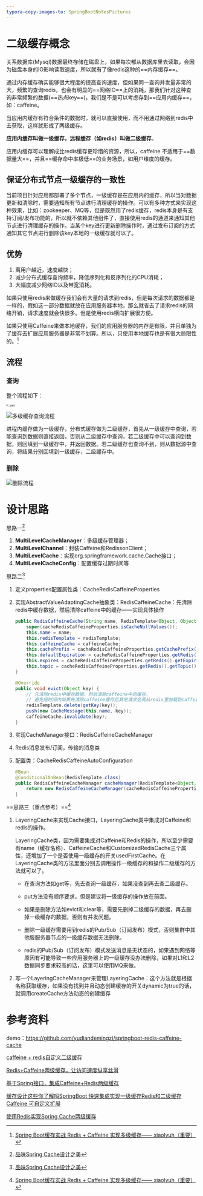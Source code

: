 ```yaml
---
typora-copy-images-to: SpringBootNotesPictures
---
```


# 二级缓存概念

关系数据库(Mysql)数据最终存储在磁盘上，如果每次都从数据库里去读取，会因为磁盘本身的IO影响读取速度，所以就有了像redis这种的==内存缓存==。

通过内存缓存确实能够很大程度的提高查询速度，但如果同一查询并发量非常的大，频繁的查询redis，也会有明显的==网络IO==上的消耗，那我们针对这种查询非常频繁的数据(==热点key==)，我们是不是可以考虑存到==应用内缓存==，如：caffeine。

当应用内缓存有符合条件的数据时，就可以直接使用，而不用通过网络到redis中去获取，这样就形成了两级缓存。

**应用内缓存叫做一级缓存，远程缓存（如redis）叫做二级缓存**。

应用内缓存可以理解成比redis缓存更珍惜的资源，所以，caffeine 不适用于==数据量大==，并且==缓存命中率极低==的业务场景，如用户维度的缓存。

## 保证分布式节点一级缓存的一致性

当前项目针对应用都部署了多个节点，一级缓存是在应用内的缓存，所以当对数据更新和清除时，需要通知所有节点进行清理缓存的操作。可以有多种方式来实现这种效果，比如：zookeeper、MQ等，但是既然用了redis缓存，redis本身是有支持订阅/发布功能的，所以就不依赖其他组件了，直接使用redis的通道来通知其他节点进行清理缓存的操作。当某个key进行更新删除操作时，通过发布订阅的方式通知其它节点进行删除该key本地的一级缓存就可以了。

## 优势

1. 离用户越近，速度越快；
2. 减少分布式缓存查询频率，降低序列化和反序列化的CPU消耗；
3. 大幅度减少网络IO以及带宽消耗。

如果只使用redis来做缓存我们会有大量的请求到redis，但是每次请求的数据都是一样的，假如这一部分数据就放在应用服务器本地，那么就省去了请求redis的网络开销，请求速度就会快很多。但是使用redis横向扩展很方便。

如果只使用Caffeine来做本地缓存，我们的应用服务器的内存是有限，并且单独为了缓存去扩展应用服务器是非常不划算。所以，只使用本地缓存也是有很大局限性的。[^4]



## 流程

### 查询

整个流程如下：

<img src="SpringBootNotesPictures/二级缓存.png" alt="二级缓存" style="zoom:33%;" />



![多级缓存查询流程](SpringBootNotesPictures/多级缓存查询流程.png)

进程内缓存做为一级缓存，分布式缓存做为二级缓存，首先从一级缓存中查询，若能查询到数据则直接返回，否则从二级缓存中查询，若二级缓存中可以查询到数据，则回填到一级缓存中，并返回数据。若二级缓存也查询不到，则从数据源中查询，将结果分别回填到一级缓存，二级缓存中。

### 删除

![删除流程](SpringBootNotesPictures/删除流程.webp)



# 设计思路

思路一[^2]

1. **MultiLevelCacheManager**：多级缓存管理器；
2. **MultiLevelChannel**：封装Caffeine和RedissonClient；
3. **MultiLevelCache**：实现org.springframework.cache.Cache接口；
4. **MultiLevelCacheConfig**：配置缓存过期时间等

思路二[^2]

1. 定义properties配置属性类：CacheRedisCaffeineProperties

2. 实现AbstractValueAdaptingCache抽象类：RedisCaffeineCache：先清除redis中缓存数据，然后清除caffeine中的缓存——实现具体操作

   ```java
   public RedisCaffeineCache(String name, RedisTemplate<Object, Object> redisTemplate, Cache<Object, Object> caffeineCache, CacheRedisCaffeineProperties cacheRedisCaffeineProperties) {
       super(cacheRedisCaffeineProperties.isCacheNullValues());
       this.name = name;
       this.redisTemplate = redisTemplate;
       this.caffeineCache = caffeineCache;
       this.cachePrefix = cacheRedisCaffeineProperties.getCachePrefix();
       this.defaultExpiration = cacheRedisCaffeineProperties.getRedis().getDefaultExpiration();
       this.expires = cacheRedisCaffeineProperties.getRedis().getExpires();
       this.topic = cacheRedisCaffeineProperties.getRedis().getTopic();
   }
   
   @Override
   public void evict(Object key) {
       // 先清除redis中缓存数据，然后清除caffeine中的缓存，
       // 避免短时间内如果先清除caffeine缓存后其他请求会再从redis里加载到caffeine中
       redisTemplate.delete(getKey(key));
       push(new CacheMessage(this.name, key));
       caffeineCache.invalidate(key);
   }
   ```

3. 实现CacheManager接口：RedisCaffeineCacheManager

4. Redis消息发布/订阅，传输的消息类

5. 配置类：CacheRedisCaffeineAutoConfiguration

   ```java
   @Bean
   @ConditionalOnBean(RedisTemplate.class)
   public RedisCaffeineCacheManager cacheManager(RedisTemplate<Object, Object> redisTemplate) {
       return new RedisCaffeineCacheManager(cacheRedisCaffeineProperties, redisTemplate);
   }
   ```



==思路三（重点参考）==[^4]

1. LayeringCache来实现Cache接口，LayeringCache类中集成对Caffeine和redis的操作。

   LayeringCache类，因为需要集成对Caffeine和Redis的操作，所以至少需要有name（缓存名称）、CaffeineCache和CustomizedRedisCache三个属性，还增加了一个是否使用一级缓存的开关usedFirstCache。在LayeringCache类的方法里面分别去调用操作一级缓存的和操作二级缓存的方法就可以了。

   - 在查询方法如get等，先去查询一级缓存，如果没查到再去查二级缓存。

   - put方法没有顺序要求，但是建议将一级缓存的操作放在前面。

   - 如果是删除方法如evict和clear等，需要先删掉二级缓存的数据，再去删掉一级缓存的数据，否则有并发问题。

   - 删除一级缓存需要用到redis的Pub/Sub（订阅发布）模式，否则集群中其他服服务器节点的一级缓存数据无法删除。

   - redis的Pub/Sub（订阅发布）模式发送消息是无状态的，如果遇到网络等原因有可能导致一些应用服务器上的一级缓存没办法删除，如果对L1和L2数据同步要求较高的话，这里可以使用MQ来做。

   

2. 写一个LayeringCacheManager来管理LayeringCache：这个方法就是根据名称获取缓存，如果没有找到并且动态创建缓存的开关dynamic为true的话，就调用createCache方法动态的创建缓存

# 参考资料

[^1]:[基于Spring Cache实现分布式二级缓存](https://mp.weixin.qq.com/s/2hoDTGd07NtjG5Vanq5wYw)

demo：https://github.com/yudiandemingzi/springboot-redis-caffeine-cache

[^2]:[品味Spring Cache设计之美](https://mp.weixin.qq.com/s/o8RvO14LEzHCB7R44LLZmw)
[^3]:[SpringBoot+SpringCache实现两级缓存(Redis+Caffeine)——大浪不惊涛](https://www.cnblogs.com/cnndevelop/p/13429660.html)
[^4]:[Spring Boot缓存实战 Redis + Caffeine 实现多级缓存—— xiaolyuh（重要）](https://www.jianshu.com/p/ef9042c068fd)

[caffeine + redis自定义二级缓存](https://www.jianshu.com/p/d9358e7a6afc)

[Redis+Caffeine两级缓存，让访问速度纵享丝滑](https://mp.weixin.qq.com/s/PsOkiH_L4VI_ogvjScWAMA)

[基于Spring接口，集成Caffeine+Redis两级缓存](https://mp.weixin.qq.com/s/aYh9rL5uWsvT6sZqG5C7Dw)

[缓存设计这些你了解吗SpringBoot 快速集成实现一级缓存Redis和二级缓存Caffeine 可自定义扩展](https://mp.weixin.qq.com/s/etWtO66wTeSJV7fVyFcUzg)

[使用Redis实现Spring Cache两级缓存](https://mp.weixin.qq.com/s/vsJihLDYE5eYWJLZn44gjA)

